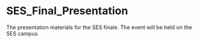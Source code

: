 # SES_Final_Presentation
The presentation materials for the SES finale. The event will be held on the SES campus.
